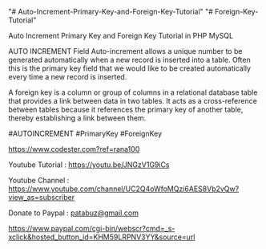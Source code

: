 "# Auto-Increment-Primary-Key-and-Foreign-Key-Tutorial" 
"# Foreign-Key-Tutorial" 

Auto Increment Primary Key and Foreign Key Tutorial in PHP MySQL


AUTO INCREMENT Field Auto-increment allows a unique number to be generated automatically when a new record is inserted into a table. Often this is the primary key field that we would like to be created automatically every time a new record is inserted.


A foreign key is a column or group of columns in a relational database table that provides a link between data in two tables. It acts as a cross-reference between tables because it references the primary key of another table, thereby establishing a link between them.

#AUTOINCREMENT  #PrimaryKey #ForeignKey

https://www.codester.com?ref=rana100


Youtube Tutorial : https://youtu.be/JNGzV1G9iCs

Youtube Channel : https://www.youtube.com/channel/UC2Q4oWfoMQzi6AES8Vb2vQw?view_as=subscriber

Donate to Paypal : patabuz@gmail.com

https://www.paypal.com/cgi-bin/webscr?cmd=_s-xclick&hosted_button_id=KHM59LRPNV3YY&source=url
